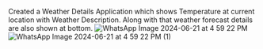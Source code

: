 Created a Weather Details Application which shows Temperature at current location with Weather Description. Along with that weather forecast details are also shown at bottom.
![WhatsApp Image 2024-06-21 at 4 59 22 PM](https://github.com/DijasmitPatil/WeatherDetails/assets/89687345/c4bd68ca-c05c-4bf2-a6d5-b84e8dd88875)
![WhatsApp Image 2024-06-21 at 4 59 22 PM (1)](https://github.com/DijasmitPatil/WeatherDetails/assets/89687345/2fed6bc4-b0c7-4b74-86e7-f4c33f4c4af0)
